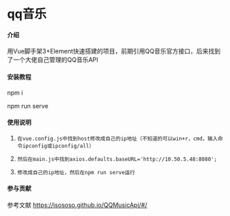 # qq音乐

#### 介绍
用Vue脚手架3+Element快速搭建的项目，前期引用QQ音乐官方接口，后来找到了一个大佬自己管理的QQ音乐API


#### 安装教程

npm i

npm run serve

#### 使用说明

1.     在vue.config.js中找到host修改成自己的ip地址（不知道的可以win+r，cmd，输入命令ipconfig或ipconfig/all）
2.     然后在main.js中找到axios.defaults.baseURL='http://10.50.5.48:8080';
3.     修改成自己的ip地址，然后在npm run serve运行

#### 参与贡献

参考文献 https://jsososo.github.io/QQMusicApi/#/
